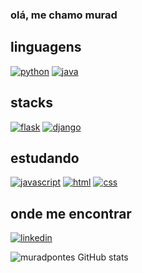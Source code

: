 ### olá, me chamo murad ##

## linguagens ##

[![python](https://img.shields.io/badge/Python-3776AB?style=for-the-badge&logo=python&logoColor=white)](https://www.python.org/)
[![java](https://img.shields.io/badge/Java-ED8B00?style=for-the-badge&logo=java&logoColor=white)](https://www.java.com/pt-BR/)

## stacks ##
[![flask](https://img.shields.io/badge/Flask-000000?style=for-the-badge&logo=flask&logoColor=white)](https://flask.palletsprojects.com/en/2.2.x/)
[![django](https://img.shields.io/badge/-Django-092E20.svg?logo=django&style=flat)](https://www.djangoproject.com/)


## estudando ##
[![javascript](https://img.shields.io/badge/JavaScript-F7DF1E?style=for-the-badge&logo=javascript&logoColor=black)](https://www.javascript.com/)
[![html](https://img.shields.io/badge/HTML5-E34F26?style=for-the-badge&logo=html5&logoColor=white)](https://developer.mozilla.org/pt-BR/docs/Web/HTML)
[![css](https://img.shields.io/badge/CSS3-1572B6?style=for-the-badge&logo=css3&logoColor=white)](https://developer.mozilla.org/pt-BR/docs/Web/CSS/)

## onde me encontrar ##
[![linkedin](https://img.shields.io/badge/LinkedIn-0077B5?style=for-the-badge&logo=linkedin&logoColor=white)](http://linkedin.com/in/muradpontes)

![muradpontes GitHub stats](https://github-readme-stats.vercel.app/api?username=muradpontes&theme=greywhite&show_icons=true)
